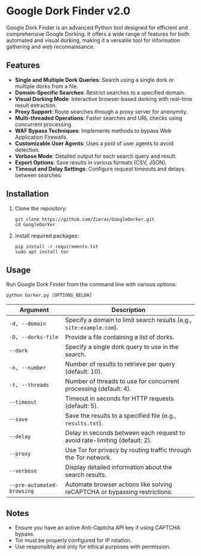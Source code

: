 # Google Dork Finder v2.0

Google Dork Finder is an advanced Python tool designed for efficient and comprehensive Google Dorking. It offers a wide range of features for both automated and visual dorking, making it a versatile tool for information gathering and web reconnaissance.

## Features

- **Single and Multiple Dork Queries**: Search using a single dork or multiple dorks from a file.
- **Domain-Specific Searches**: Restrict searches to a specified domain.
- **Visual Dorking Mode**: Interactive browser-based dorking with real-time result extraction.
- **Proxy Support**: Route searches through a proxy server for anonymity.
- **Multi-threaded Operations**: Faster searches and URL checks using concurrent processing.
- **WAF Bypass Techniques**: Implements methods to bypass Web Application Firewalls.
- **Customizable User Agents**: Uses a pool of user agents to avoid detection.
- **Verbose Mode**: Detailed output for each search query and result.
- **Export Options**: Save results in various formats (CSV, JSON).
- **Timeout and Delay Settings**: Configure request timeouts and delays between searches.

## Installation

1. Clone the repository:
   ```
   git clone https://github.com/Zierax/GoogleDorker.git
   cd GoogleDorker
   ```

2. Install required packages:
   ```
   pip install -r requirements.txt
   sudo apt install tor
   ```

## Usage

Run Google Dork Finder from the command line with various options:
```python
python Gorker.py [OPTIONS_BELOW]
```
| Argument                     | Description                                                                                  |
|------------------------------|----------------------------------------------------------------------------------------------|
| `-d, --domain`               | Specify a domain to limit search results (e.g., `site:example.com`).                         |
| `-D, --dorks-file`           | Provide a file containing a list of dorks.                                                   |
| `--dork`                     | Specify a single dork query to use in the search.                                            |
| `-n, --number`               | Number of results to retrieve per query (default: 10).                                       |
| `-t, --threads`              | Number of threads to use for concurrent processing (default: 4).                             |
| `--timeout`                  | Timeout in seconds for HTTP requests (default: 5).                                          |
| `--save`                     | Save the results to a specified file (e.g., `results.txt`).                                  |
| `--delay`                    | Delay in seconds between each request to avoid rate-limiting (default: 2).                   |
| `--proxy`                    | Use Tor for privacy by routing traffic through the Tor network.                              |
| `--verbose`                  | Display detailed information about the search results.                                       |
| `--pre-automated-browsing`   | Automate browser actions like solving reCAPTCHA or bypassing restrictions.                   |


## Notes
- Ensure you have an active Anti-Captcha API key if using CAPTCHA bypass.  
- Tor must be properly configured for IP rotation.  
- Use responsibly and only for ethical purposes with permission.  
